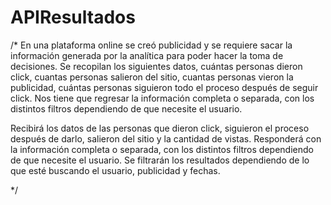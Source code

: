 # APIResultados
/* En una plataforma online se creó publicidad y se requiere sacar la información generada por la analítica para poder hacer la toma de decisiones. Se recopilan los siguientes datos, cuántas personas dieron click, cuantas personas salieron del sitio, cuantas personas vieron la publicidad, cuántas personas siguieron todo el proceso después de seguir click. Nos tiene que regresar la información completa o separada, con los distintos filtros dependiendo de que necesite el usuario.


Recibirá los datos de las personas que dieron click,  siguieron el proceso después de darlo, salieron del sitio y la cantidad de vistas.
Responderá con la información completa o separada, con los distintos filtros dependiendo de que necesite el usuario.
Se filtrarán los resultados dependiendo de lo que esté buscando el usuario, publicidad y fechas.

*/
